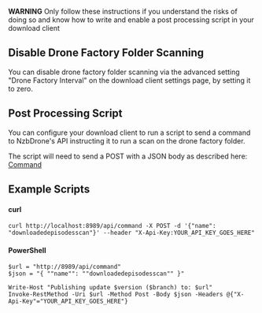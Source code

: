 **WARNING** Only follow these instructions if you understand the risks of doing so and know how to write and enable a post processing script in your download client

## Disable Drone Factory Folder Scanning ##

You can disable drone factory folder scanning via the advanced setting "Drone Factory Interval" on the download client settings page, by setting it to zero.

## Post Processing Script ##

You can configure your download client to run a script to send a command to NzbDrone's API instructing it to run a scan on the drone factory folder.

The script will need to send a POST with a JSON body as described here: [Command](Command#downloadedepisodesscancommand)

## Example Scripts ##

#### curl ####
````
curl http://localhost:8989/api/command -X POST -d '{"name": "downloadedepisodesscan"}' --header "X-Api-Key:YOUR_API_KEY_GOES_HERE"
````

#### PowerShell ####
````
$url = "http://8989/api/command"
$json = "{ ""name"": ""downloadedepisodesscan"" }"

Write-Host "Publishing update $version ($branch) to: $url"
Invoke-RestMethod -Uri $url -Method Post -Body $json -Headers @{"X-Api-Key"="YOUR_API_KEY_GOES_HERE"}
````
